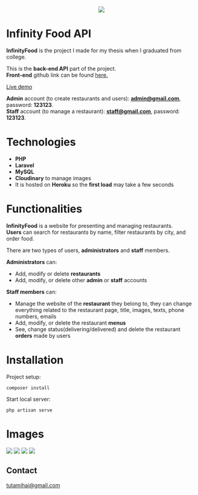 <h1 align="center">
  <img src="https://user-images.githubusercontent.com/41682806/133333582-d3e7f099-2a99-4a07-8ffb-f8427ee322f2.png"/><br/>
</h1>

# Infinity Food API
**InfinityFood** is the project I made for my thesis when I graduated from college.

This is the **back-end API** part of the project.
<br>
**Front-end** github link can be found 
<a href="https://github.com/mihaituta/infinityfood" rel="noreferrer" target="_blank">here.</a>

<a href="https://infinityfood.netlify.app" rel="noreferrer" target="_blank">Live demo</a>

**Admin** account (to create restaurants and users): **admin@gmail.com**, password: **123123**.
<br>
**Staff** account (to manage a restaurant): **staff@gmail.com**, password: **123123**.

# Technologies
- **PHP**
- **Laravel**
- **MySQL**
- **Cloudinary** to manage images
- It is hosted on **Heroku** so the **first load** may take a few seconds

# Functionalities
**InfinityFood** is a website for presenting and managing restaurants.
<br>
**Users** can search for restaurants by name, filter restaurants by city, and order food.

There are two types of users, **administrators** and **staff** members.

**Administrators** can:
- Add, modify or delete **restaurants**
- Add, modify, or delete other **admin** or **staff** accounts

**Staff members** can:
- Manage the website of the **restaurant** they belong to, they can change everything related to the restaurant page, title, images, texts, phone numbers, emails
- Add, modify, or delete the restaurant **menus**
- See, change status(delivering/delivered) and delete the restaurant **orders** made by users
# Installation

Project setup:
```
composer install
```
Start local server:
```
php artisan serve
```

# Images
<img src="https://user-images.githubusercontent.com/41682806/133335788-819b36fd-5e9d-423d-bb2c-7a771f1b057c.jpg"/>

<img src="https://user-images.githubusercontent.com/41682806/133335863-1cfeea41-9d65-43ac-97f2-7c6bffec48df.jpg"/>

<img src="https://user-images.githubusercontent.com/41682806/133335877-81537c1e-9dbf-420a-a853-e214b23baca5.jpg"/>

<img src="https://user-images.githubusercontent.com/41682806/133335893-4f3ac6bc-433d-4c93-bbcf-5632a3684945.jpg"/>

## Contact
tutamihai@gmail.com
